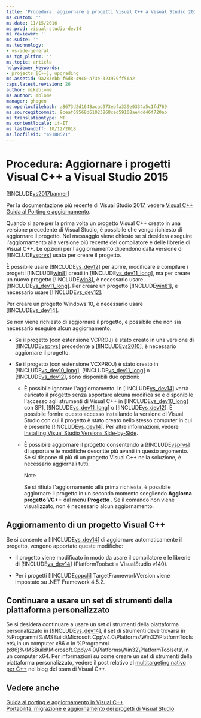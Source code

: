 ```yaml
---
title: 'Procedura: aggiornare i progetti Visual C++ a Visual Studio 2015 | Microsoft Docs'
ms.custom: ''
ms.date: 11/15/2016
ms.prod: visual-studio-dev14
ms.reviewer: ''
ms.suite: ''
ms.technology:
- vs-ide-general
ms.tgt_pltfrm: ''
ms.topic: article
helpviewer_keywords:
- projects [C++], upgrading
ms.assetid: 9a283ebb-f6d8-49c0-a73e-323979ff56a2
caps.latest.revision: 26
author: mikeblome
ms.author: mblome
manager: ghogen
ms.openlocfilehash: a8673d2d1648acad973ebfa339e0334a5c1fd769
ms.sourcegitcommit: 9ceaf69568d61023868ced59108ae4dd46f720ab
ms.translationtype: MT
ms.contentlocale: it-IT
ms.lasthandoff: 10/12/2018
ms.locfileid: "49188571"
---
```

# <a name="how-to-upgrade-visual-c-projects-to-visual-studio-2015"></a>Procedura: Aggiornare i progetti Visual C++ a Visual Studio 2015
[!INCLUDE[vs2017banner](../includes/vs2017banner.md)]

Per la documentazione più recente di Visual Studio 2017, vedere [Visual C++ Guida al Porting e aggiornamento](https://docs.microsoft.com/en-us/cpp/porting/visual-cpp-porting-and-upgrading-guide).

Quando si apre per la prima volta un progetto Visual C++ creato in una versione precedente di Visual Studio, è possibile che venga richiesto di aggiornare il progetto. Nel messaggio viene chiesto se si desidera eseguire l'aggiornamento alla versione più recente del compilatore e delle librerie di Visual C++. Le opzioni per l'aggiornamento dipendono dalla versione di [!INCLUDE[vsprvs](../includes/vsprvs-md.md)] usata per creare il progetto.  
  
 È possibile usare [!INCLUDE[vs_dev12](../includes/vs-dev12-md.md)] per aprire, modificare e compilare i progetti [!INCLUDE[win8](../includes/win8-md.md)] creati in [!INCLUDE[vs_dev11_long](../includes/vs-dev11-long-md.md)], ma per creare un nuovo progetto [!INCLUDE[win8](../includes/win8-md.md)], è necessario usare [!INCLUDE[vs_dev11_long](../includes/vs-dev11-long-md.md)]. Per creare un progetto [!INCLUDE[win81](../includes/win81-md.md)], è necessario usare [!INCLUDE[vs_dev12](../includes/vs-dev12-md.md)].  
  
 Per creare un progetto Windows 10, è necessario usare [!INCLUDE[vs_dev14](../includes/vs-dev14-md.md)].  
  
 Se non viene richiesto di aggiornare il progetto, è possibile che non sia necessario eseguire alcun aggiornamento.  
  
-   Se il progetto (con estensione VCPROJ) è stato creato in una versione di [!INCLUDE[vsprvs](../includes/vsprvs-md.md)] precedente a [!INCLUDE[vs2010](../includes/vs2010-md.md)], è necessario aggiornare il progetto.  
  
-   Se il progetto (con estensione VCXPROJ) è stato creato in [!INCLUDE[vs_dev10_long](../includes/vs-dev10-long-md.md)], [!INCLUDE[vs_dev11_long](../includes/vs-dev11-long-md.md)] o [!INCLUDE[vs_dev12](../includes/vs-dev12-md.md)], sono disponibili due opzioni:  
  
    -   È possibile ignorare l'aggiornamento. In [!INCLUDE[vs_dev14](../includes/vs-dev14-md.md)] verrà caricato il progetto senza apportare alcuna modifica se è disponibile l'accesso agli strumenti di Visual C++ in [!INCLUDE[vs_dev10_long](../includes/vs-dev10-long-md.md)] con SP1, [!INCLUDE[vs_dev11_long](../includes/vs-dev11-long-md.md)] o [!INCLUDE[vs_dev12](../includes/vs-dev12-md.md)]. È possibile fornire questo accesso installando la versione di Visual Studio con cui il progetto è stato creato nello stesso computer in cui è presente [!INCLUDE[vs_dev14](../includes/vs-dev14-md.md)]. Per altre informazioni, vedere [Installing Visual Studio Versions Side-by-Side](../install/install-visual-studio-versions-side-by-side.md).  
  
    -   È possibile aggiornare il progetto consentendo a [!INCLUDE[vsprvs](../includes/vsprvs-md.md)] di apportare le modifiche descritte più avanti in questo argomento. Se si dispone di più di un progetto Visual C++ nella soluzione, è necessario aggiornali tutti.  
  
        > [!NOTE]
        >  Se si rifiuta l'aggiornamento alla prima richiesta, è possibile aggiornare il progetto in un secondo momento scegliendo **Aggiorna progetto VC++** dal menu **Progetto** . Se il comando non viene visualizzato, non è necessario alcun aggiornamento.  
  
## <a name="upgrading-a-visual-c-project"></a>Aggiornamento di un progetto Visual C++  
 Se si consente a [!INCLUDE[vs_dev14](../includes/vs-dev14-md.md)] di aggiornare automaticamente il progetto, vengono apportate queste modifiche:  
  
-   Il progetto viene modificato in modo da usare il compilatore e le librerie di [!INCLUDE[vs_dev14](../includes/vs-dev14-md.md)] (PlatformToolset = VisualStudio v140).  
  
-   Per i progetti [!INCLUDE[cppcli](../includes/cppcli-md.md)] TargetFrameworkVersion viene impostato su .NET Framework 4.5.2.  
  
## <a name="continuing-to-work-with-a-custom-platformtoolset"></a>Continuare a usare un set di strumenti della piattaforma personalizzato  
 Se si desidera continuare a usare un set di strumenti della piattaforma personalizzato in [!INCLUDE[vs_dev14](../includes/vs-dev14-md.md)], il set di strumenti deve trovarsi in %Programmi%\MSBuild\Microsoft.Cpp\v4.0\Platforms\Win32\PlatformToolsets\ in un computer x86 o in %Programmi (x86)%\MSBuild\Microsoft.Cpp\v4.0\Platforms\Win32\PlatformToolsets\ in un computer x64. Per informazioni su come creare un set di strumenti della piattaforma personalizzato, vedere il post relativo al [multitargeting nativo per C++](http://go.microsoft.com/fwlink/?LinkId=248587) nel blog del team di Visual C++.  
  
## <a name="see-also"></a>Vedere anche  
 [Guida al porting e aggiornamento in Visual C++](http://msdn.microsoft.com/library/f5fbcc3d-aa72-41a6-ad9a-a706af2166fb)   
 [Portabilità, migrazione e aggiornamento dei progetti di Visual Studio](../porting/porting-migrating-and-upgrading-visual-studio-projects.md)

